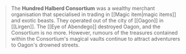 > The **Hundred Halberd Consortium** was a wealthy merchant organisation that specialised in trading in [[Magic item|magic items]] and exotic beasts. They operated out of the city of [[Oagon]] in [[Lirgen]].
> The [[Eye of Abendego]] destroyed Oagon, and the Consortium is no more. However, rumours of the treasures contained within the Consortium's magical vaults continue to attract adventurers to Oagon's drowned streets.







